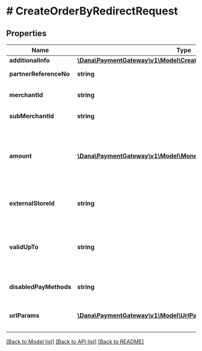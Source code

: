 # # CreateOrderByRedirectRequest

## Properties

Name | Type | Description | Notes
------------ | ------------- | ------------- | -------------
**additionalInfo** | [**\Dana\PaymentGateway\v1\Model\CreateOrderByRedirectAdditionalInfo**](CreateOrderByRedirectAdditionalInfo.md) |  | [optional]
**partnerReferenceNo** | **string** | Transaction identifier on partner system |
**merchantId** | **string** | Merchant identifier that is unique per each merchant |
**subMerchantId** | **string** | Information of sub merchant identifier | [optional]
**amount** | [**\Dana\PaymentGateway\v1\Model\Money**](Money.md) | Amount. Contains two sub-fields:&lt;br&gt; 1. Value: Transaction amount, including the cents&lt;br&gt; 2. Currency: Currency code based on ISO&lt;br&gt; |
**externalStoreId** | **string** | Store identifier to indicate to which store this payment belongs to | [optional]
**validUpTo** | **string** | The time when the payment will be automatically expired, in format YYYY-MM-DDTHH:mm:ss+07:00. Time must be in GMT+7 (Jakarta time) | [optional]
**disabledPayMethods** | **string** | Payment method(s) that cannot be used for this | [optional]
**urlParams** | [**\Dana\PaymentGateway\v1\Model\UrlParam[]**](UrlParam.md) | Notify URL that DANA must send the payment notification to |

[[Back to Model list]](../../README.md#models) [[Back to API list]](../../README.md#endpoints) [[Back to README]](../../README.md)
